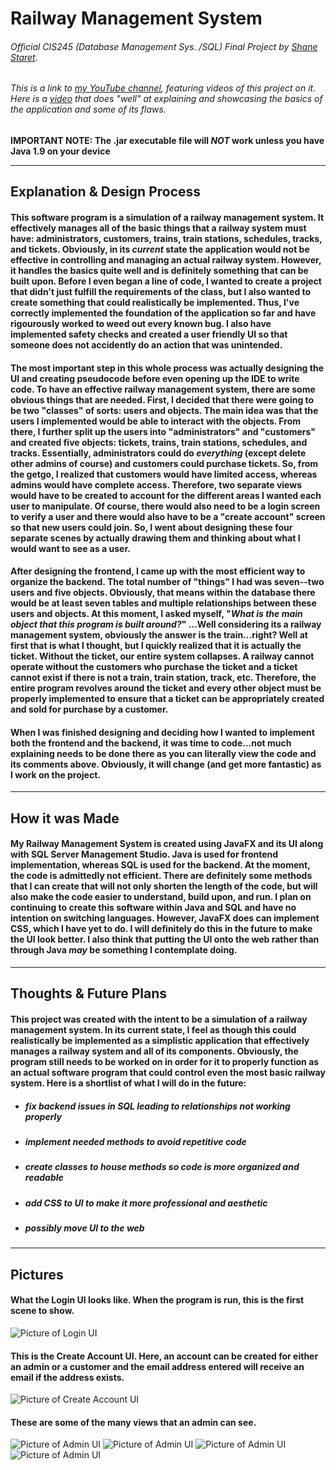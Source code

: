 # Railway Management System
###### Official CIS245 (Database Management Sys. /SQL) Final Project by [Shane Staret](https://github.com/SStaret43).
###### This is a link to [my YouTube channel](https://www.youtube.com/channel/UCmQA16swmtPa29pRo9YtRTA?view_as=subscriber), featuring videos of this project on it. Here is a [video](https://www.youtube.com/watch?v=VBhkxXqMgSw&t=268s) that does "well" at explaining and showcasing the basics of the application and some of its flaws.

**IMPORTANT NOTE: The .jar executable file will *NOT* work unless you have Java 1.9 on your device**
________________________________________________________________________________________________________________________________

## **Explanation & Design Process**

#### This software program is a simulation of a railway management system. It effectively manages all of the basic things that a railway system must have: administrators, customers, trains, train stations, schedules, tracks, and tickets. Obviously, in its *current* state the application would not be effective in controlling and managing an actual railway system. However, it handles the basics quite well and is **definitely** something that can be built upon. Before I even began a line of code, I wanted to create a project that didn't just fulfill the requirements of the class, but I also wanted to create something that could realistically be implemented. Thus, I've correctly implemented the foundation of the application so far and have rigourously worked to weed out every known bug. I also have implemented safety checks and created a user friendly UI so that someone does not accidently do an action that was unintended.

#### The most important step in this whole process was actually designing the UI and creating pseudocode before even opening up the IDE to write code. To have an effective railway management system, there are some obvious things that are needed. First, I decided that there were going to be two "classes" of sorts: users and objects. The main idea was that the users I implemented would be able to interact with the objects. From there, I further split up the users into "administrators" and "customers" and created five objects: tickets, trains, train stations, schedules, and tracks. Essentially, administrators could do *everything* (except delete other admins of course) and customers could purchase tickets. So, from the getgo, I realized that customers would have limited access, whereas admins would have complete access. Therefore, two separate views would have to be created to account for the different areas I wanted each user to manipulate. Of course, there would also need to be a login screen to verify a user and there would also have to be a "create account" screen so that new users could join. So, I went about designing these four separate scenes by actually drawing them and thinking about what I would want to see as a user.

#### After designing the frontend, I came up with the most efficient way to organize the backend. The total number of "things" I had was seven--two users and five objects. Obviously, that means within the database there would be at least seven tables and multiple relationships between these users and objects. At this moment, I asked myself, "*What is the main object that this program is built around?*" ...Well considering its a railway management system, obviously the answer is the train...right? Well at first that is what I thought, but I quickly realized that it is actually the ticket. Without the ticket, our entire system collapses. A railway cannot operate without the customers who purchase the ticket and a ticket cannot exist if there is not a train, train station, track, etc. Therefore, the entire program revolves around the ticket and every other object must be properly implemented to ensure that a ticket can be appropriately created and sold for purchase by a customer.

#### When I was finished designing and deciding how I wanted to implement both the frontend and the backend, it was time to code...not much explaining needs to be done there as you can literally view the code and its comments above. Obviously, it will change (and get more fantastic) as I work on the project.
________________________________________________________________________________________________________________________________

## **How it was Made**

#### My Railway Management System is created using JavaFX and its UI along with SQL Server Management Studio. Java is used for frontend implementation, whereas SQL is used for the backend. At the moment, the code is admittedly not efficient. There are definitely some methods that I can create that will not only shorten the length of the code, but will also make the code easier to understand, build upon, and run. I plan on continuing to create this software within Java and SQL and have no intention on switching languages. However, JavaFX does can implement CSS, which I have yet to do. I will definitely do this in the future to make the UI look better. I also think that putting the UI onto the web rather than through Java *may* be something I contemplate doing.
________________________________________________________________________________________________________________________________

## **Thoughts & Future Plans**

#### This project was created with the intent to be a simulation of a railway management system. In its current state, I feel as though this could realistically be implemented as a simplistic application that effectively manages a railway system and all of its components. Obviously, the program still needs to be worked on in order for it to properly function as an actual software program that could control even the most basic railway system. Here is a shortlist of what I will do in the future:
   * ##### fix backend issues in SQL leading to relationships not working properly
   * ##### implement needed methods to avoid repetitive code
   * ##### create classes to house methods so code is more organized and readable
   * ##### add CSS to UI to make it more professional and aesthetic
   * ##### *possibly* move UI to the web
________________________________________________________________________________________________________________________________

## **Pictures**

#### What the Login UI looks like. When the program is run, this is the first scene to show.
![Picture of Login UI](Pictures/LoginUI.PNG)

#### This is the Create Account UI. Here, an account can be created for either an admin or a customer and the email address entered will receive an email if the address exists.
![Picture of Create Account UI](Pictures/CreateAccountUI.PNG)

#### These are some of the many views that an admin can see.
![Picture of Admin UI](Pictures/AdminUI.PNG)
![Picture of Admin UI](Pictures/AdminUI2.PNG)
![Picture of Admin UI](Pictures/AdminUI3.PNG)
![Picture of Admin UI](Pictures/AdminUI4.PNG)
